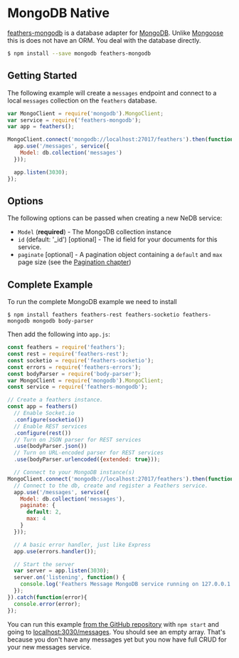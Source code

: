 # MongoDB Native

[feathers-mongodb](https://github.com/feathersjs/feathers-mongodb) is a database adapter for [MongoDB](https://www.mongodb.org/). Unlike [Mongoose](./mongoose.md) this is does not have an ORM. You deal with the database directly.

```bash
$ npm install --save mongodb feathers-mongodb
```

## Getting Started

The following example will create a `messages` endpoint and connect to a local `messages` collection on the `feathers` database.

```js
var MongoClient = require('mongodb').MongoClient;
var service = require('feathers-mongodb');
var app = feathers();

MongoClient.connect('mongodb://localhost:27017/feathers').then(function(db){
  app.use('/messages', service({
    Model: db.collection('messages')
  }));

  app.listen(3030);
});
```

## Options

The following options can be passed when creating a new NeDB service:

- `Model` (**required**) - The MongoDB collection instance
- `id` (default: '_id') [optional] - The id field for your documents for this service.
- `paginate` [optional] - A pagination object containing a `default` and `max` page size (see the [Pagination chapter](databases/pagination.md))

## Complete Example

To run the complete MongoDB example we need to install

```
$ npm install feathers feathers-rest feathers-socketio feathers-mongodb mongodb body-parser
```

Then add the following into `app.js`:

```js
const feathers = require('feathers');
const rest = require('feathers-rest');
const socketio = require('feathers-socketio');
const errors = require('feathers-errors');
const bodyParser = require('body-parser');
var MongoClient = require('mongodb').MongoClient;
const service = require('feathers-mongodb');

// Create a feathers instance.
const app = feathers()
  // Enable Socket.io
  .configure(socketio())
  // Enable REST services
  .configure(rest())
  // Turn on JSON parser for REST services
  .use(bodyParser.json())
  // Turn on URL-encoded parser for REST services
  .use(bodyParser.urlencoded({extended: true}));

  // Connect to your MongoDB instance(s)
MongoClient.connect('mongodb://localhost:27017/feathers').then(function(db){
  // Connect to the db, create and register a Feathers service.
  app.use('/messages', service({
    Model: db.collection('messages'),
    paginate: {
      default: 2,
      max: 4
    }
  }));

  // A basic error handler, just like Express
  app.use(errors.handler());

  // Start the server
  var server = app.listen(3030);
  server.on('listening', function() {
    console.log('Feathers Message MongoDB service running on 127.0.0.1:3030');
  });
}).catch(function(error){
  console.error(error);
});
```

You can run this example [from the GitHub repository](https://github.com/feathersjs/feathers-nedb/blob/master/example/app.js) with `npm start` and going to [localhost:3030/messages](http://localhost:3030/messages). You should see an empty array. That's because you don't have any messages yet but you now have full CRUD for your new messages service.
